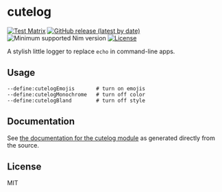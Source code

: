 # cutelog

[![Test Matrix](https://github.com/disruptek/cutelog/workflows/CI/badge.svg)](https://github.com/disruptek/cutelog/actions?query=workflow%3ACI)
[![GitHub release (latest by date)](https://img.shields.io/github/v/release/disruptek/cutelog?style=flat)](https://github.com/disruptek/cutelog/releases/latest)
![Minimum supported Nim version](https://img.shields.io/badge/nim-1.4.8%2B-informational?style=flat&logo=nim)
[![License](https://img.shields.io/github/license/disruptek/cutelog?style=flat)](#license)

A stylish little logger to replace `echo` in command-line apps.

## Usage

```
--define:cutelogEmojis       # turn on emojis
--define:cutelogMonochrome   # turn off color
--define:cutelogBland        # turn off style
```

## Documentation
See [the documentation for the cutelog module](https://disruptek.github.io/cutelog/cutelog.html) as generated directly from the source.

## License
MIT
